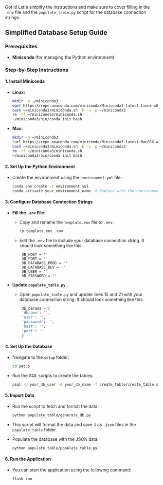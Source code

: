 Got it! Let's simplify the instructions and make sure to cover filling in the `.env` file and the `populate_table.py` script for the database connection strings.

## Simplified Database Setup Guide

### Prerequisites
- **Miniconda** (for managing the Python environment)

### Step-by-Step Instructions

#### 1. **Install Miniconda**
   - **Linux:**
     ```bash
     mkdir -p ~/miniconda3
     wget https://repo.anaconda.com/miniconda/Miniconda3-latest-Linux-x86_64.sh -O ~/miniconda3/miniconda.sh
     bash ~/miniconda3/miniconda.sh -b -u -p ~/miniconda3
     rm -rf ~/miniconda3/miniconda.sh
     ~/miniconda3/bin/conda init bash
     ```
   - **Mac:**
     ```bash
     mkdir -p ~/miniconda3
     curl https://repo.anaconda.com/miniconda/Miniconda3-latest-MacOSX-arm64.sh -o ~/miniconda3/miniconda.sh
     bash ~/miniconda3/miniconda.sh -b -u -p ~/miniconda3
     rm -rf ~/miniconda3/miniconda.sh
     ~/miniconda3/bin/conda init bash
     ```

#### 2. **Set Up the Python Environment**
   - Create the environment using the `environment.yml` file:
     ```bash
     conda env create -f environment.yml
     conda activate your_environment_name  # Replace with the environment name specified in environment.yml
     ```

#### 3. **Configure Database Connection Strings**
   - **Fill the `.env` File**:
     - Copy and rename the `template.env` file to `.env`:
       ```bash
       cp template.env .env
       ```
     - Edit the `.env` file to include your database connection string. It should look something like this:
       ```
        DB_HOST = ''
        DB_PORT = ''
        DB_DATABASE_PROD = ''
        DB_DATABASE_DEV = ''
        DB_USER = ''
        DB_PASSWORD = ''
        ```

   - **Update `populate_table.py`**:
     - Open `populate_table.py` and update lines 15 and 21 with your database connection string. It should look something like this:
       ```python
        db_params = {
        'dbname': '',
        'user': '',
        'password': '',
        'host': '',
        'port': ''
        }
       ```

#### 4. **Set Up the Database**
   - Navigate to the `setup` folder:
     ```bash
     cd setup
     ```

   - Run the SQL scripts to create the tables:
     ```bash
     psql -U your_db_user -d your_db_name -f create_table/create_table.sql
     ```

#### 5. **Import Data**
   - Run the script to fetch and format the data:
     ```bash
     python populate_table/generate_db.py
     ```
   - This script will format the data and save it as `.json` files in the `populate_table` folder.

   - Populate the database with the JSON data:
     ```bash
     python populate_table/populate_table.py
     ```

#### 6. **Run the Application**
   - You can start the application using the following command:
     ```bash
     flask run
     ```



